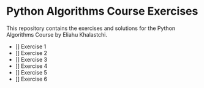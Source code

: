 # Python Algorithms Course Exercises

This repository contains the exercises and solutions for the Python Algorithms Course by Eliahu Khalastchi.

<!-- a list of todos with checkbox -->
- [] Exercise 1
- [] Exercise 2
- [] Exercise 3
- [] Exercise 4
- [] Exercise 5
- [] Exercise 6
